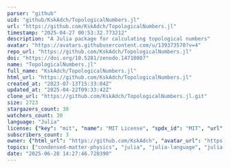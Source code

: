 ```yaml
---
parser: "github"
uid: "github/KskAdch/TopologicalNumbers.jl"
url: "https://github.com/KskAdch/TopologicalNumbers.jl"
timestamp: "2025-04-27 00:53:32.773212"
description: "A Julia package for calculating topological numbers"
avatar: "https://avatars.githubusercontent.com/u/139373570?v=4"
repo_url: "https://github.com/KskAdch/TopologicalNumbers.jl"
doi: "https://doi.org/10.5281/zenodo.14710087"
name: "TopologicalNumbers.jl"
full_name: "KskAdch/TopologicalNumbers.jl"
html_url: "https://github.com/KskAdch/TopologicalNumbers.jl"
created_at: "2023-07-13T15:33:04Z"
updated_at: "2025-04-22T09:33:42Z"
clone_url: "https://github.com/KskAdch/TopologicalNumbers.jl.git"
size: 2723
stargazers_count: 30
watchers_count: 30
language: "Julia"
license: {"key": "mit", "name": "MIT License", "spdx_id": "MIT", "url": "https://api.github.com/licenses/mit", "node_id": "MDc6TGljZW5zZTEz"}
subscribers_count: 3
owner: {"html_url": "https://github.com/KskAdch", "avatar_url": "https://avatars.githubusercontent.com/u/139373570?v=4", "login": "KskAdch", "type": "User"}
topics: ["condensed-matter-physics", "julia", "julia-language", "julia-package", "julialang", "chernnumbers", "z2numbers"]
date: "2025-06-28 14:27:46.720390"
---
```

